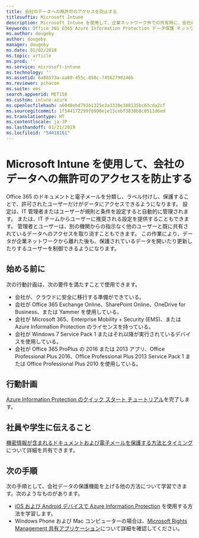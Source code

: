 ```yaml
---
title: 会社のデータへの無許可のアクセスを防止する
titlesuffix: Microsoft Intune
description: Microsoft Intune を使用して、企業ネットワーク外での共有時に、会社のデータへの無許可のアクセスを防止します。
keywords: Office 365 O365 Azure Information Protection データ保護 ネットワークの外部 会社のデータ
ms.author: dougeby
author: dougeby
manager: dougeby
ms.date: 01/02/2018
ms.topic: article
ms.prod: ''
ms.service: microsoft-intune
ms.technology: ''
ms.assetid: 6a88573a-aa60-455c-858c-74562798246b
ms.reviewer: pchacon
ms.suite: ems
search.appverid: MET150
ms.custom: intune-azure
ms.openlocfilehash: a6048ebd793b1325e3a3320e388135bc63cda2cf
ms.sourcegitcommit: 1f544172299f0990e1e13cebf3830b8c0511d6ed
ms.translationtype: HT
ms.contentlocale: ja-JP
ms.lasthandoff: 01/21/2019
ms.locfileid: "54418161"
---
```

# <a name="prevent-unauthorized-access-to-company-data-using-microsoft-intune"></a>Microsoft Intune を使用して、会社のデータへの無許可のアクセスを防止する

Office 365 のドキュメントと電子メールを分類し、ラベル付けし、保護することで、許可されたユーザーだけがデータにアクセスできるようになります。 設定は、IT 管理者またはユーザーが規則と条件を設定すると自動的に管理されます。 または、IT チームからユーザーに推奨される設定を提供することもできます。 管理者とユーザーは、別の機関からの指示なく他のユーザーと既に共有されているデータへのアクセスを取り消すこともできます。 この作業により、データが企業ネットワークから離れた後も、保護されているデータを開いたり更新したりするユーザーを制御できるようになります。 

## <a name="before-you-begin"></a>始める前に

次の行動計画は、次の要件を満たすことで使用できます。
* 会社が、クラウドに安全に移行する準備ができている。
* 会社が Office 365 Exchange Online、SharePoint Online、OneDrive for Business、または Yammer を使用している。
* 会社が Microsoft 365、Enterprise Mobility + Security (EMS)、または Azure Information Protection のライセンスを持っている。
* 会社が Windows 7 Service Pack 1 またはそれ以降が実行されているデバイスを使用している。
* 会社が Office 365 ProPlus の 2016 または 2013 アプリ、Office Professional Plus 2016、Office Professional Plus 2013 Service Pack 1 または Office Professional Plus 2010 を使用している。

## <a name="action-plan"></a>行動計画

[Azure Information Protection のクイック スタート チュートリアル](https://docs.microsoft.com/information-protection/get-started/infoprotect-quick-start-tutorial)を完了します。  

## <a name="what-to-tell-employees-and-students"></a>社員や学生に伝えること

[機密情報が含まれるドキュメントおよび電子メールを保護する方法とタイミング](https://docs.microsoft.com/information-protection/deploy-use/help-users)について詳細を共有できます。

## <a name="next-steps"></a>次の手順

次の手順として、会社データの保護機能を上げる他の方法について学習できます。次のようなものがあります。 

* [iOS および Android デバイスで Azure Information Protection](https://docs.microsoft.com/information-protection/rms-client/mobile-app-faq) を使用する方法を学習します。
* Windows Phone および Mac コンピューターの場合は、[Microsoft Rights Management 共有アプリケーション](https://technet.microsoft.com/dn451248)について詳細を確認してください。
